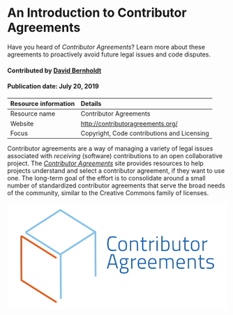 # An Introduction to Contributor Agreements
<!--deck text start-->
Have you heard of *Contributor Agreements*? Learn more about these agreements to proactively avoid future legal issues and code disputes.
<!--deck text end-->

#### Contributed by [David Bernholdt](http://github.com/bernhold "David Bernholdt")
#### Publication date: July 20, 2019 

Resource information | Details 
:--- | :--- 
Resource name  | Contributor Agreements
Website | http://contributoragreements.org/
Focus | Copyright, Code contributions and Licensing

Contributor agreements are a way of managing a variety of legal issues associated with *receiving* (software) contributions to an open collaborative project.  The *[Contributor Agreements](http://contributoragreements.org/)* site provides resources to help projects understand and select a contributor agreement, if they want to use one.  The long-term goal of the effort is to consolidate around a small number of standardized contributor agreements that serve the broad needs of the community, similar to the Creative Commons family of licenses.

<img src='../images/Logo-class_contributor_agreements.jpg' class='logo' />

<!--- 
![alt text](http://contributoragreements.org/wp-content/themes/bones/images/ca_logo.svg "Contributor Agreements Logo")
--->


<!---
Publish: yes
Categories: collaboration
Topics: licensing
Tags: website
Level: 2
Prerequisites: defaults
Aggregate: none
--->
